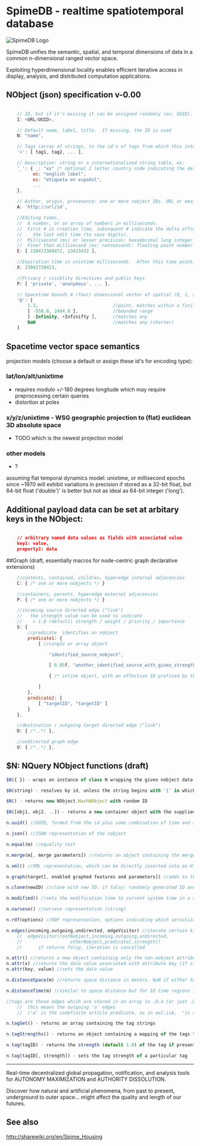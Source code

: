 # SpimeDB - realtime spatiotemporal database

![SpimeDB Logo](https://raw.githubusercontent.com/automenta/spimedb/master/data/spimedb_logo.png)

SpimeDB unifies the semantic, spatial, and temporal dimensions of data in a common n-dimensional ranged vector space.

Exploiting hyperdimensional locality enables efficient iterative access in display, analysis, and distributed computation applications.

## NObject (json) specification v-0.00
```js

	// ID, but if it's missing it can be assigned randomly (ex: UUID).
	I: <URL/UUID>,

	// Default name, label, title.  If missing, the ID is used
	N: "name",

	// Tags (array of strings, to the id's of tags from which this intensionally inherits)
	'<': [ tag1, tag2, ... ],

	// Description: string or a internationalized string table, ex:
	'_': { _: "xx" /* optional 2 letter country code indicating the default language involved in this nobject, which may be blank to represent complete internationalization */,
		  en: "english label",
		  es: "etiqueta en español",
		  ...
	},

	// Author, origin, provenance: one or more nobject IDs. URL or email string works fine
	A: 'http://url/id',

	//Editing times.
	//  A number, or an array of numbers in milliseconds.
	//  First # is creation time, subsequent # indicate the delta offset to
	//    the last edit time (to save digits).
	//  Millisecond (ms) or lesser precision: hexadecimal long integer
	//  Finer than millisecond (ex: nanosecond): floating point number
	E: [ 238472389472, 23423432 ],

	//Expiration time in unixtime milliseconds.  After this time point, the nobject permits its deletion.  If zero, the object is considered temporary and can be deleted at any point.
	X: 23842738423,

	//Privacy / visiblity directives and public keys
	P: [ 'private', 'anonymous', ... ],

    // Spacetime bounds 4 (four) dimensional vector of spatial (0, 1, 2) and temporal (3) ranged values.
	'@': [
	    1.3,                            //point, matches within a finite epsilon range determined by floating poitn precision
	    [ -558.0, 2494.0 ],             //bounded range
	    [ -Infinity, +Infinifty ],      //matches any
	    NaN                             //matches any (shorter)
	]

```

## Spacetime vector space semantics

projection models (choose a default or assign these id's for encoding type):

### lat/lon/alt/unixtime
 * requires modulo +/-180 degrees longitude which may require preprocessing certain queries
 * distortion at poles

### x/y/z/unixtime - WSG geographic projection to (flat) euclidean 3D absolute space
 * TODO which is the newest projection model

### other models
 * ?

assuming flat temporal dynamics model: unixtime, or millisecond epochs since ~1970 will exhibit variations in precision if stored
as a 32-bit float, but 64-bit float ('double')' is better but not as ideal as 64-bit integer
('long').


## Additional payload data can be set at arbitary keys in the NObject:
```json

	// arbitrary named data values as fields with associated value
	key1: value,
	property2: data
```

##Graph (draft, essentially macros for node-centric graph declarative extensions)
```js
	//contents, contained, children, hyperedge internal adjacencies
	C: { /* one or more nobjects */ }

	//containers, parents, hyperedge external adjacencies
	P: { /* one or more nobjects */ }

	//incoming source directed edge ("link")
	//   the strength value can be used to indicate
	//    < 1.0 (default) strength / weight / priority / importance
	S: {
		//predicate  identifies an nobject
		predicate1: {
			[ //single or array object

				"identified_source_nobject",

				[ 0.85f, "another_identified_source_with_given_strength" ]

				{ /* inline object, with an effective ID prefixed by the outer object */ },

			]
		},
		predicate2: {
			[ "targetID", "targetID" ]
		}
	},

	//destination / outgoing target directed edge ("link")
	D: { /*..*/ },

	//undirected graph edge
	U: { /*..*/ },
```


## $N: NQuery NObject functions (draft)
```js
$N({ }) - wraps an instance of class N wrapping the given nobject data. throws exceptions if the data is invalid

$N(string) - resolves by id, unless the string begins with '{' in which case it is parsed as JSON

$N() - returns new NObject.HashNObject with random ID

$N([obj1, obj2, ..]) - returns a new container object with the supplied items as the children

n.uuid() //UUID, formed from the id plus some combination of time and authorship

n.json() //JSON representation of the nobject

n.equal(m) //equality test

n.merge(m[, merge parameters]) //returns an object containing the merge or union of two nobjects. any conflicts result in a conflict field with an array of describing each conflict such that no data is destroyed. if nothing can be merged, the result is equivalent to $N([n, m])

n.xml() //XML representation, which can be directly inserted into an HTML page DOM as a web widget

n.graph(target[, enabled graphed features and parameters]) //adds to the specified graph object nodes and edges representing 'n' and its connections. if target is falsy, it creates a new graph

n.clone(newID) //clone with new ID. if falsy: randomly generated ID and adds blank (anonymous) author '_' to the end of the author list, which will possibly be replaced with the actual author at some point prior to storage or transmission otherwise it will remain anonymous

n.modified() //sets the modification time to current system time in a new cloned object. optional parameter to specify this (backdate or forward date)

n.narsese() //narsese representation (string)

n.rdf(options) //RDF representation, options indicating which serialization (default: JSON RDF)

n.edges(incoming,outgoing,undirected, edgeVisitor) //iterate certain kinds of edges:
    //  edgeVisitor(rootNobject,incoming,outgoing,undirected,
    //					otherNobject,predicate[,strength])
    //		if returns falsy, iteration is cancelled

n.attr() //returns a new object containing only the non-nobject attributes
n.attr(x) //returns the data value associated with attribute key (if string), or sets the values if parameter is a JS object
n.attr(key, value) //sets the data value

n.distanceSpace(m) //returns space distance in meters. NaN if either has no spatial information, positive value if there is separation, 0 if fully coincident, and negative if partially overlapping as a percentage scaled in proportion (or inverse?) to the mean radii

n.distanceTime(m) //similar to space distance but for 1D time regions in seconds.

//tags are those edges which are stored in an array in .D.a (or just .D if the value is an array and not an object)
    //	this means the outgoing 'a' edges
    //  ('a' is the indefinite article predicate, as in owl:isA,  "is a", or "isA")

n.tagSet() - returns an array containing the tag strings

n.tagStrengths() - returns an object containing a mapping of the tags to the strength values, ex: { tag1: 1, tag2: 0.5 }

n.tag(tagID) - returns the strength (default 1.0) of the tag if present, or undefined otherwise, 0.0 or falsy being equivalent to undefined/null

n.tag(tagID[, strength]) - sets the tag strength of a particular tag

```
----

Real-time decentralized global propagation, notification, and analysis tools for AUTONOMY MAXIMIZATION and AUTHORITY DISSOLUTION.

Discover how natural and artificial phenomena, from past to present, underground to outer space... might affect the quality and length of our futures.

## See also
http://sharewiki.org/en/Spime_Housing
